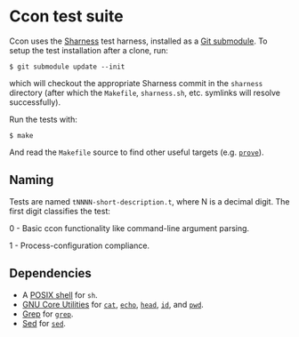 # Ccon test suite

Ccon uses the [Sharness][] test harness, installed as a [Git
submodule][submodule].  To setup the test installation after a clone,
run:

    $ git submodule update --init

which will checkout the appropriate Sharness commit in the `sharness`
directory (after which the `Makefile`, `sharness.sh`, etc. symlinks
will resolve successfully).

Run the tests with:

    $ make

And read the `Makefile` source to find other useful targets
(e.g. [`prove`][prove]).

## Naming

Tests are named `tNNNN-short-description.t`, where N is a decimal
digit.  The first digit classifies the test:

0 - Basic ccon functionality like command-line argument parsing.

1 - Process-configuration compliance.

## Dependencies

* A [POSIX shell][sh.1] for `sh`.
* [GNU Core Utilities][coreutils] for [`cat`][cat.1], [`echo`][echo.1],
  [`head`][head.1], [`id`][id.1], and [`pwd`][pwd.1].
* [Grep][] for [`grep`][grep.1].
* [Sed][] for [`sed`][sed.1].

[coreutils]: http://www.gnu.org/software/coreutils/coreutils.html
[Grep]: https://www.gnu.org/software/grep/
[prove]: http://perldoc.perl.org/prove.html
[sed]: http://sed.sourceforge.net/
[Sharness]: http://mlafeldt.github.io/sharness/
[submodule]: http://git-scm.com/docs/git-submodule

[cat.1]: http://pubs.opengroup.org/onlinepubs/9699919799/utilities/cat.html
[echo.1]: http://pubs.opengroup.org/onlinepubs/9699919799/utilities/echo.html
[grep.1]: http://pubs.opengroup.org/onlinepubs/9699919799/utilities/grep.html
[head.1]: http://pubs.opengroup.org/onlinepubs/9699919799/utilities/head.html
[id.1]: http://pubs.opengroup.org/onlinepubs/9699919799/utilities/id.html
[pwd.1]: http://pubs.opengroup.org/onlinepubs/9699919799/utilities/pwd.html
[sed.1]: http://pubs.opengroup.org/onlinepubs/9699919799/utilities/sed.html
[sh.1]: http://pubs.opengroup.org/onlinepubs/9699919799/utilities/sh.html
